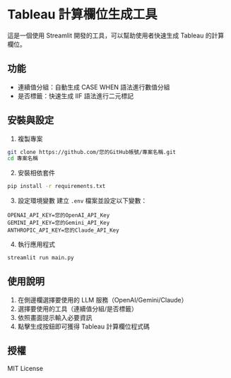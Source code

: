 # Tableau 計算欄位生成工具

這是一個使用 Streamlit 開發的工具，可以幫助使用者快速生成 Tableau 的計算欄位。

## 功能

- 連續值分組：自動生成 CASE WHEN 語法進行數值分組
- 是否標籤：快速生成 IIF 語法進行二元標記

## 安裝與設定

1. 複製專案
```bash
git clone https://github.com/您的GitHub帳號/專案名稱.git
cd 專案名稱
```

2. 安裝相依套件
```bash
pip install -r requirements.txt
```

3. 設定環境變數
建立 `.env` 檔案並設定以下變數：
```plaintext
OPENAI_API_KEY=您的OpenAI_API_Key
GEMINI_API_KEY=您的Gemini_API_Key
ANTHROPIC_API_KEY=您的Claude_API_Key
```

4. 執行應用程式
```bash
streamlit run main.py
```

## 使用說明

1. 在側邊欄選擇要使用的 LLM 服務（OpenAI/Gemini/Claude）
2. 選擇要使用的工具（連續值分組/是否標籤）
3. 依照畫面提示輸入必要資訊
4. 點擊生成按鈕即可獲得 Tableau 計算欄位程式碼

## 授權

MIT License